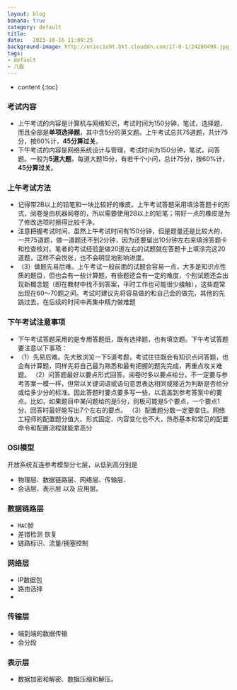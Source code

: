 ```yaml
---
layout: blog
banana: true
category: default
title:  
date:   2023-10-16 11:09:25
background-image: http://ot1cc1u9t.bkt.clouddn.com/17-8-1/24280498.jpg
tags:
- default
- 八股
---
```


* content
{:toc}










### 考试内容

- 上午考试的内容是计算机与网络知识，考试时间为150分钟，笔试，选择题，而且全部是**单项选择题**，其中含5分的英文题。上午考试总共75道题，共计75分，按60%计，**45分算过关**。
- 下午考试的内容是网络系统设计与管理，考试时间为150分钟，笔试，问答题。一般为**5道大题**，每道大题15分，有若千个小问，总计75分，按60%计，**45分算过关**。







### 上午考试方法

- 记得带2B以上的铅笔和一块比较好的橡皮。上午考试答题采用填涂答题卡的形式，阅卷是由机器阅卷的，所以需要使用2B以上的铅笔；带好一点的橡皮是为了修改选项时擦得比较千净。
- 注意把握考试时间，虽然上午考试时间有150分钟，但是题量还是比较大的，一共75道题，做一道题还不到2分钟，因为还要留出10分钟左右来填涂答题卡和检查核对。笔者的考试经验是做20道左右的试题就在答题卡上填涂完这20道题，这样不会悦张，也不会明显地影响进度。
- （3）做题先易后难。上午考试一般前面的试题会容易一点，大多是知识点性质的题目，但也会有一些计算题，有些题还会有一定的难度，个别试题还会出现新概念题（即在教材中找不到答案，平时工作也可能很少接触），这些题常出现在60～70题之间。考试时建议先将容易做的和自己会的做完，其他的先跳过去，在后续的时间中再集中精力做难题



### 下午考试注意事项

- 下午考试答题采用的是专用答题纸，既有选择题，也有填空题。下午考试答题要注意以下事项：
- （1）先易后难。先大致浏览一下5道考题，考试往往既会有知识点问答题，也会有计算题，同样先将自己最为熟悉和最有把握的题先完成，再重点攻关难题。
    （2）问答题最好以要点形式回答。阅卷时多以要点给分，不一定要与参考答案一模一样，但常以关键词语或语句意思表达相同或接近为判断是否给分或给多少分的标准。因此答题时要点要多写一些，以涵盖到参考答案中的要点。比如，如果题目中某问题给的是5分，则极可能是5个要点，一个要点1分，回答时最好能写出7个左右的要点。
    （3）配置题分数一定要拿住。网络工程师的配置题分值大、形式固定、内容变化也不大，热悉基本和常见的配置命令和配置流程就能拿高分







### OSI模型

开放系统互连参考模型分七层，从低到高分别是

- 物理层、数据链路层、网络层、传输层、
- 会话层、表示层  以及  应用层。







### 数据链路层

- `MAC`帧
- 差错检测 恢复
- 链路标识、流量/拥塞控制





### 网络层

- IP数据包
- 路由选择
- 





### 传输层

- 端到端的数据传输
- 会分段







### 表示层

- 数据加密和解密、数据压缩和解压。
